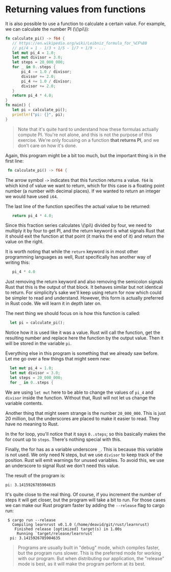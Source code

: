 # Returning values from functions

It is also possible to use a function to calculate a certain value. 
For example, we can calculate the number PI (\\(\pi\\)):

```rust
fn calculate_pi() -> f64 {
   // https://en.wikipedia.org/wiki/Leibniz_formula_for_%CF%80
   // pi/4 = 1 - 1/3 + 1/5 - 1/7 + 1/9 - ...
   let mut pi_4 = 1.0;
   let mut divisor = 3.0;
   let steps = 20_000_000;
   for _ in 0..steps {
       pi_4 -= 1.0 / divisor;
       divisor += 2.0;
       pi_4 += 1.0 / divisor;
       divisor += 2.0;
   }
   return pi_4 * 4.0;
}
fn main() {
   let pi = calculate_pi();
   println!("pi: {}", pi);
}
```

> Note that it's quite hard to understand how these formulas actually compute PI.
> You're not alone, and this is not the purpose of this exercise. We're only
> focusing on a function **that returns PI**, and we don't care on how it's done.

Again, this program might be a bit too much, 
but the important thing is in the first line:

```rust
 fn calculate_pi() -> f64 {
```

The arrow symbol `->` indicates that this function returns a value. 
`f64` is which kind of value we want to return, which for this case is a 
floating point number (a number with decimal places). 
If we wanted to return an integer we would have used `i64`.

The last line of the function specifies the actual value to be returned:

```rust
   return pi_4 * 4.0;
```
Since this fraction series calculates \\(\pi\\) divided by four, we need to 
multiply it by four to get PI, and the return keyword is what signals Rust that 
it should exit the function at that point (it marks the end of it) and return
the value on the right.

It is worth noting that while the `return` keyword is in most other programming 
languages as well, Rust specifically has another way of writing this:

```rust
   pi_4 * 4.0
```

Just removing the return keyword and also removing the semicolon signals Rust 
that this is the output of that block. It behaves similar but not identical to 
return. For simplicity’s sake we'll keep using return for now which could be 
simpler to read and understand. However, this form is actually preferred in 
Rust code. We will learn it in depth later on.

The next thing we should focus on is how this function is called:

```rust
  let pi = calculate_pi();
```

Notice how it is used like it was a value. Rust will call the function, get the 
resulting number and replace here the function by the output value. 
Then it will be stored in the variable `pi`.

Everything else in this program is something that we already saw before. 
Let me go over a few things that might seem new:

```rust
  let mut pi_4 = 1.0;
  let mut divisor = 3.0;
  let steps = 20_000_000;
  for _ in 0..steps {
```

We are using `let mut` here to be able to change the values of `pi_4` and 
`divisor` inside the function. Without that, Rust will not let us change 
the variable contents.

Another thing that might seem strange is the number `20_000_000`. 
This is just 20 million, but the underscores are placed to make it easier to read. 
They have no meaning to Rust.

In the for loop, you'll notice that it says `0..steps`; so this basically makes 
the for count up to `steps`. There's nothing special with this.

Finally, the for has as a variable underscore `_`. 
This is because this variable is not used. We only need N steps, but we use 
`divisor` to keep track of the position. Rust will emit warnings for unused 
variables. To avoid this, we use an underscore to signal Rust we don't need 
this value.

The result of the program is:

```console
pi: 3.1415926785904635
```

It's quite close to the real thing. Of course, if you increment the number of 
steps it will get closer, but the program will take a bit to run. 
For those cases we can make our Rust program faster by adding 
the `--release` flag to cargo run:

```
 $ cargo run --release
   Compiling learnrust v0.1.0 (/home/deavid/git/rust/learnrust)
    Finished release [optimized] target(s) in 1.00s
     Running `target/release/learnrust`
  pi: 3.1415926785904635
```

> Programs are usually built in "debug" mode, which compiles faster, but the 
> program runs slower. This is the preferred mode for working with our program.
> But when distributing our application, the "release" mode is best, as it will
> make the program perform at its best.